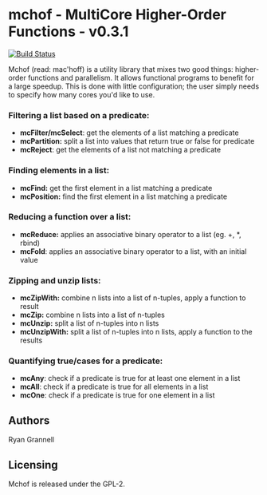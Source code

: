 mchof - MultiCore Higher-Order Functions - v0.3.1
===

[![Build Status](https://travis-ci.org/rgrannell1/mchof.png)](https://travis-ci.org/rgrannell1/mchof)

Mchof (read: mac'hoff) is a utility library that mixes two good things: 
higher-order functions and parallelism. It allows functional programs to benefit 
for a large speedup. This is done with little configuration; the user simply needs to 
specify how many cores you'd like to use.

### Filtering a list based on a predicate:

* **mcFilter/mcSelect**: get the elements of a list matching a predicate
* **mcPartition:** split a list into values that return true or false for predicate
* **mcReject**: get the elements of a list not matching a predicate

### Finding elements in a list:

* **mcFind:** get the first element in a list matching a predicate
* **mcPosition:** find the first element in a list matching a predicate

### Reducing a function over a list:

* **mcReduce:** applies an associative binary operator to a list (eg. +, *, rbind)
* **mcFold**: applies an associative binary operator to a list, with an initial value

### Zipping and unzip lists:

* **mcZipWith:** combine n lists into a list of n-tuples, apply a function to result
* **mcZip:** combine n lists into a list of n-tuples
* **mcUnzip:** split a list of n-tuples into n lists
* **mcUnzipWith:** split a list of n-tuples into n lists, apply a function to the results

### Quantifying true/cases for a predicate:

* **mcAny**: check if a predicate is true for at least one element in a list
* **mcAll**: check if a predicate is true for all elements in a list
* **mcOne**: check if a predicate is true for one element in a list

## Authors

Ryan Grannell

## Licensing

Mchof is released under the GPL-2.



